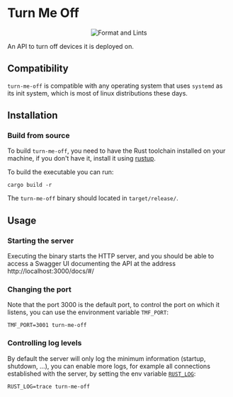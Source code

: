# Turn Me Off

<div align="center">

![Format and Lints](https://github.com/SamyAB/turn-me-off/actions/workflows/check.yml/badge.svg)

</div>

An API to turn off devices it is deployed on.

## Compatibility

`turn-me-off` is compatible with any operating system that uses `systemd` as its init system,
which is most of linux distributions these days.

## Installation

### Build from source

To build `turn-me-off`, you need to have the Rust toolchain installed on your machine,
if you don't have it, install it using [rustup](https://rustup.rs/).

To build the executable you can run:

```Shell
cargo build -r
```

The `turn-me-off` binary should located in `target/release/`.

## Usage

### Starting the server

Executing the binary starts the HTTP server, and you should be able to access a
Swagger UI documenting the API at the address http://localhost:3000/docs/#/

### Changing the port

Note that the port 3000 is the default port, to control the port on which it listens,
you can use the environment variable `TMF_PORT`:

```Shell
TMF_PORT=3001 turn-me-off
```

### Controlling log levels

By default the server will only log the minimum information (startup, shutdown, ...),
you can enable more logs, for example all connections established with the server, by
setting the env variable [`RUST_LOG`](https://docs.rs/env_logger/0.11.1/env_logger/#enabling-logging):

```Shell
RUST_LOG=trace turn-me-off
```
